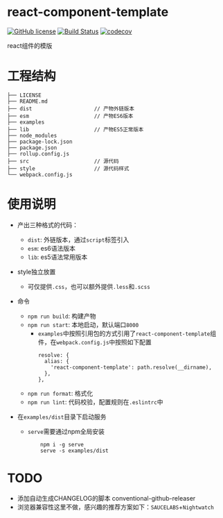 # react-component-template
[![GitHub license](https://img.shields.io/github/license/damujiangr/react-component-template.svg)](https://github.com/damujiangr/react-component-template/blob/master/LICENSE)
[![Build Status](https://travis-ci.org/damujiangr/react-component-template.svg?branch=master)](https://travis-ci.org/damujiangr/react-component-template)
[![codecov](https://codecov.io/gh/damujiangr/react-component-template/branch/master/graph/badge.svg)](https://codecov.io/gh/damujiangr/react-component-template) 

react组件的模版

# 工程结构

```
├── LICENSE
├── README.md
├── dist                    // 产物外链版本
├── esm                     // 产物ES6版本
├── examples
├── lib                     // 产物ES5正常版本
├── node_modules
├── package-lock.json
├── package.json
├── rollup.config.js
├── src                     // 源代码
├── style                   // 源代码样式
└── webpack.config.js
```

# 使用说明
- 产出三种格式的代码：
    + `dist`: 外链版本，通过`script`标签引入
    + `esm`: es6语法版本
    + `lib`: es5语法常用版本

- style独立放置
    + 可仅提供`.css`，也可以额外提供`.less`和`.scss`

- 命令
    + `npm run build`: 构建产物
    + `npm run start`: 本地启动，默认端口`8000`
        - `examples`中按照引用包的方式引用了`react-component-template`组件，在`webpack.config.js`中按照如下配置
          ```
          resolve: {
            alias: {
              'react-component-template': path.resolve(__dirname),
            },
          },
          ```
    + `npm run format`: 格式化
    + `npm run lint`: 代码校验，配置规则在`.eslintrc`中

- 在`examples/dist`目录下启动服务
    + `serve`需要通过npm全局安装
        ```
            npm i -g serve
            serve -s examples/dist
        ```

# TODO
- 添加自动生成CHANGELOG的脚本 conventional-github-releaser
- 浏览器兼容性这里不做，感兴趣的推荐方案如下：`SAUCELABS`+`Nightwatch`
